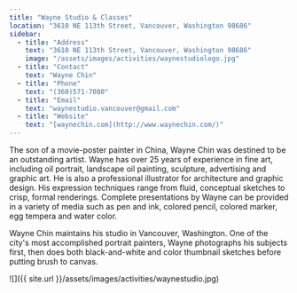 ```yaml
---
title: "Wayne Studio & Classes"
location: "3610 NE 113th Street, Vancouver, Washington 98686"
sidebar:
  - title: "Address"
    text: "3610 NE 113th Street, Vancouver, Washington 98686"
    image: "/assets/images/activities/waynestudiologo.jpg"
  - title: "Contact"
    text: "Wayne Chin"
  - title: "Phone"
    text: "(360)571-7080"
  - title: "Email"
    text: "waynestudio.vancouver@gmail.com"
  - title: "Website"
    text: "[waynechin.com](http://www.waynechin.com/)"
---
```


The son of a movie-poster painter in China, Wayne Chin was destined to be an outstanding artist.  Wayne has over 25 years of experience in fine art, including oil portrait, landscape oil painting, sculpture, advertising and graphic art.  He is also a professional illustrator for architecture and graphic design.  His expression techniques range from fluid, conceptual sketches to crisp, formal renderings.  Complete presentations by Wayne can be provided in a variety of media such as pen and ink, colored pencil, colored marker, egg tempera and water color.

Wayne Chin maintains his studio in Vancouver, Washington.  One of the city's most accomplished portrait painters, Wayne photographs his subjects first, then does both black-and-white and color thumbnail sketches before putting brush to canvas.

![]({{ site.url }}/assets/images/activities/waynestudio.jpg)

